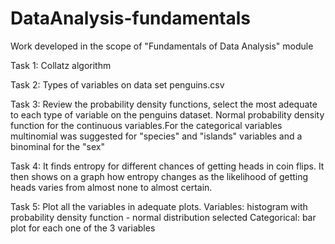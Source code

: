 # DataAnalysis-fundamentals
Work developed in the scope of "Fundamentals of Data Analysis" module

Task 1:
Collatz algorithm

Task 2:
Types of variables on data set penguins.csv


Task 3:
Review the probability density functions, select the most adequate to each type of variable on the penguins dataset. Normal probability density function for the continuous variables.For the categorical variables multinomial was suggested for  "species" and "islands" variables and a binominal for the "sex"

Task 4:
It finds entropy for different chances of getting heads in coin flips. 
It then shows on a graph how entropy changes as the likelihood of getting heads varies from almost none to almost certain.


Task 5:
Plot all the variables in adequate plots. 
  Variables: histogram with probability density function - normal distribution selected
  Categorical: bar plot for each one of the 3 variables